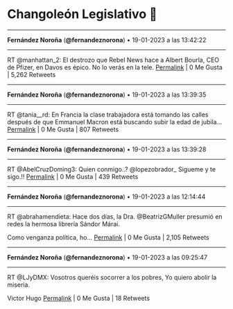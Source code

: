 # Changoleón Legislativo 🙈
*****
**Fernández Noroña** (**@fernandeznorona**) • 19-01-2023 a las 13:42:22
*****
RT @manhattan_2: El destrozo que Rebel News hace a Albert Bourla, CEO de Pfizer, en Davos es épico.
No lo verás en la tele.
[Permalink](https://twitter.com/fernandeznorona/status/1616189349485514752) | 0 Me Gusta | 5,262 Retweets
*****
**Fernández Noroña** (**@fernandeznorona**) • 19-01-2023 a las 13:39:35
*****
RT @tania__rd: En Francia la clase trabajadora está tomando las calles después de que Emmanuel Macron está buscando subir la edad de jubila…
[Permalink](https://twitter.com/fernandeznorona/status/1616188647828783105) | 0 Me Gusta | 807 Retweets
*****
**Fernández Noroña** (**@fernandeznorona**) • 19-01-2023 a las 13:39:28
*****
RT @AbelCruzDoming3: Quien conmigo..? @lopezobrador_ Sigueme y te sigo.!!
[Permalink](https://twitter.com/fernandeznorona/status/1616188618938138625) | 0 Me Gusta | 439 Retweets
*****
**Fernández Noroña** (**@fernandeznorona**) • 19-01-2023 a las 12:14:44
*****
RT @abrahamendieta: Hace dos días, la Dra. @BeatrizGMuller presumió en redes la hermosa librería Sándor Márai. 


Como venganza política, ho…
[Permalink](https://twitter.com/fernandeznorona/status/1616167294060879872) | 0 Me Gusta | 2,105 Retweets
*****
**Fernández Noroña** (**@fernandeznorona**) • 19-01-2023 a las 09:25:47
*****
RT @LJyDMX: Vosotros queréis socorrer a los pobres, Yo quiero abolir la miseria.


Victor Hugo
[Permalink](https://twitter.com/fernandeznorona/status/1616124775184711682) | 0 Me Gusta | 18 Retweets